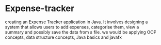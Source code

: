 # Expense-tracker
creating an Expense Tracker application in Java. It involves designing a system that allows users to add expenses, categorise them, view a summary and possibly save the data from a file.
we would be applying OOP concepts, data structure concepts, Java basics and javafx 

